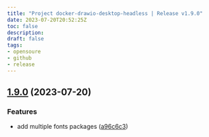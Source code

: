 ```yaml
---
title: "Project docker-drawio-desktop-headless | Release v1.9.0"
date: 2023-07-20T20:52:25Z
toc: false
description: 
draft: false
tags:
- opensoure
- github
- release
---
```

## [1.9.0](https://github.com/rlespinasse/docker-drawio-desktop-headless/compare/v1.8.0...v1.9.0) (2023-07-20)


### Features

* add multiple fonts packages ([a96c6c3](https://github.com/rlespinasse/docker-drawio-desktop-headless/commit/a96c6c33190d1c8c625cb7cfd2d0b37aa1b20eee))



